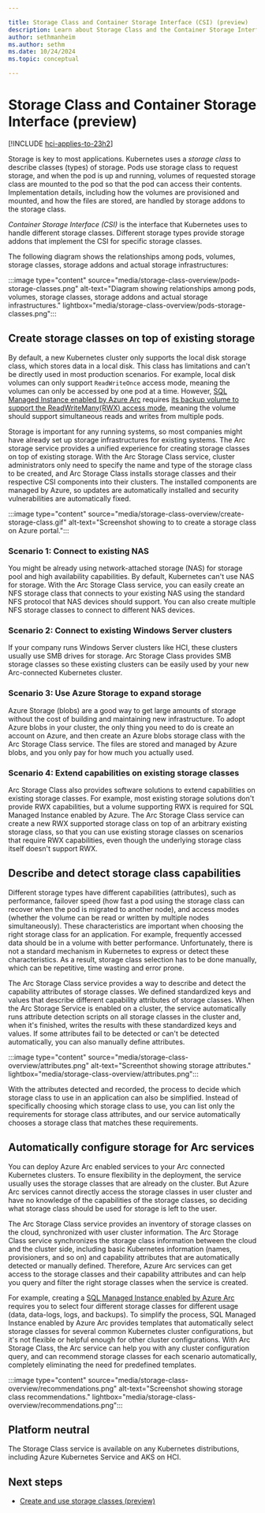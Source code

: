 ```yaml
---

title: Storage Class and Container Storage Interface (CSI) (preview)
description: Learn about Storage Class and the Container Storage Interface (CSI) in AKS enabled by Arc.
author: sethmanheim
ms.author: sethm
ms.date: 10/24/2024
ms.topic: conceptual

---
```


# Storage Class and Container Storage Interface (preview)

[!INCLUDE [hci-applies-to-23h2](includes/hci-applies-to-23h2.md)]

Storage is key to most applications. Kubernetes uses a *storage class* to describe classes (types) of storage. Pods use storage class to request storage, and when the pod is up and running, volumes of requested storage class are mounted to the pod so that the pod can access their contents. Implementation details, including how the volumes are provisioned and mounted, and how the files are stored, are handled by storage addons to the storage class.

*Container Storage Interface (CSI)* is the interface that Kubernetes uses to handle different storage classes. Different storage types provide storage addons that implement the CSI for specific storage classes.

The following diagram shows the relationships among pods, volumes, storage classes, storage addons and actual storage infrastructures:

:::image type="content" source="media/storage-class-overview/pods-storage-classes.png" alt-text="Diagram showing relationships among pods, volumes, storage classes, storage addons and actual storage infrastructures." lightbox="media/storage-class-overview/pods-storage-classes.png":::

## Create storage classes on top of existing storage

By default, a new Kubernetes cluster only supports the local disk storage class, which stores data in a local disk. This class has limitations and can't be directly used in most production scenarios. For example, local disk volumes can only support `ReadWriteOnce` access mode, meaning the volumes can only be accessed by one pod at a time. However, [SQL Managed Instance enabled by Azure Arc](/azure/azure-arc/data/managed-instance-overview) requires [its backup volume to support the ReadWriteMany(RWX) access mode](/azure/azure-arc/data/create-sql-managed-instance?tabs=directly-connected-mode#create-an-azure-arc-enabled-sql-managed-instance), meaning the volume should support simultaneous reads and writes from multiple pods.

Storage is important for any running systems, so most companies might have already set up storage infrastructures for existing systems. The Arc storage service provides a unified experience for creating storage classes on top of existing storage. With the Arc Storage Class service, cluster administrators only need to specify the name and type of the storage class to be created, and Arc Storage Class installs storage classes and their respective CSI components into their clusters. The installed components are managed by Azure, so updates are automatically installed and security vulnerabilities are automatically fixed.

:::image type="content" source="media/storage-class-overview/create-storage-class.gif" alt-text="Screenshot showing to to create a storage class on Azure portal.":::

### Scenario 1: Connect to existing NAS

You might be already using network-attached storage (NAS) for storage pool and high availability capabilities. By default, Kubernetes can't use NAS for storage. With the Arc Storage Class service, you can easily create an NFS storage class that connects to your existing NAS using the standard NFS protocol that NAS devices should support. You can also create multiple NFS storage classes to connect to different NAS devices.

### Scenario 2: Connect to existing Windows Server clusters

If your company runs Windows Server clusters like HCI, these clusters usually use SMB drives for storage. Arc Storage Class provides SMB storage classes so these existing clusters can be easily used by your new Arc-connected Kubernetes cluster.

### Scenario 3: Use Azure Storage to expand storage

Azure Storage (blobs) are a good way to get large amounts of storage without the cost of building and maintaining new infrastructure. To adopt Azure blobs in your cluster, the only thing you need to do is create an account on Azure, and then create an Azure blobs storage class with the Arc Storage Class service. The files are stored and managed by Azure blobs, and you only pay for how much you actually used.

### Scenario 4: Extend capabilities on existing storage classes

Arc Storage Class also provides software solutions to extend capabilities on existing storage classes. For example, most existing storage solutions don't provide RWX capabilities, but a volume supporting RWX is required for SQL Managed Instance enabled by Azure. The Arc Storage Class service can create a new RWX supported storage class on top of an arbitrary existing storage class, so that you can use existing storage classes on scenarios that require RWX capabilities, even though the underlying storage class itself doesn't support RWX.

## Describe and detect storage class capabilities

Different storage types have different capabilities (attributes), such as performance, failover speed (how fast a pod using the storage class can recover when the pod is migrated to another node), and access modes (whether the volume can be read or written by multiple nodes simultaneously). These characteristics are important when choosing the right storage class for an application. For example, frequently accessed data should be in a volume with better performance. Unfortunately, there is not a standard mechanism in Kubernetes to express or detect these characteristics. As a result, storage class selection has to be done manually, which can be repetitive, time wasting and error prone.

The Arc Storage Class service provides a way to describe and detect the capability attributes of storage classes. We defined standardized keys and values that describe different capability attributes of storage classes. When the Arc Storage Service is enabled on a cluster, the service automatically runs attribute detection scripts on all storage classes in the cluster and, when it's finished, writes the results with these standardized keys and values. If some attributes fail to be detected or can't be detected automatically, you can also manually define attributes.

:::image type="content" source="media/storage-class-overview/attributes.png" alt-text="Screenthot showing storage attributes." lightbox="media/storage-class-overview/attributes.png":::

With the attributes detected and recorded, the process to decide which storage class to use in an application can also be simplified. Instead of specifically choosing which storage class to use, you can list only the requirements for storage class attributes, and our service automatically chooses a storage class that matches these requirements.

## Automatically configure storage for Arc services

You can deploy Azure Arc enabled services to your Arc connected Kubernetes clusters. To ensure flexibility in the deployment, the service usually uses the storage classes that are already on the cluster. But Azure Arc services cannot directly access the storage classes in user cluster and have no knowledge of the capabilities of the storage classes, so deciding what storage class should be used for storage is left to the user.

The Arc Storage Class service provides an inventory of storage classes on the cloud, synchronized with user cluster information. The Arc Storage Class service synchronizes the storage class information between the cloud and the cluster side, including basic Kubernetes information (names, provisioners, and so on) and capability attributes that are automatically detected or manually defined. Therefore, Azure Arc services can get access to the storage classes and their capability attributes and can help you query and filter the right storage classes when the service is created.

For example, creating a [SQL Managed Instance enabled by Azure Arc](/azure/azure-arc/data/managed-instance-overview) requires you to select four different storage classes for different usage (data, data-logs, logs, and backups). To simplify the process, SQL Managed Instance enabled by Azure Arc provides templates that automatically select storage classes for several common Kubernetes cluster configurations, but it's not flexible or helpful enough for other cluster configurations. With Arc Storage Class, the Arc service can help you with any cluster configuration query, and can recommend storage classes for each scenario automatically, completely eliminating the need for predefined templates.

:::image type="content" source="media/storage-class-overview/recommendations.png" alt-text="Screenshot showing storage class recommendations." lightbox="media/storage-class-overview/recommendations.png":::

## Platform neutral

The Storage Class service is available on any Kubernetes distributions, including Azure Kubernetes Service and AKS on HCI.

## Next steps

- [Create and use storage classes (preview)](create-storage-classes.md)

